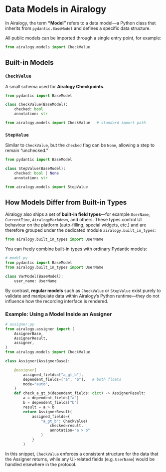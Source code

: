 # Data Models in Airalogy

In Airalogy, the term **“Model”** refers to a data model—a Python class that inherits from `pydantic.BaseModel` and defines a specific data structure.

All public models can be imported through a single entry point, for example:

```python
from airalogy.models import CheckValue
```

## Built-in Models

### `CheckValue`

A small schema used for **Airalogy Checkpoints**.

```python
from pydantic import BaseModel

class CheckValue(BaseModel):
    checked: bool
    annotation: str
```

```python
from airalogy.models import CheckValue   # standard import path
```

### `StepValue`

Similar to `CheckValue`, but the `checked` flag can be `None`, allowing a step to remain “unchecked.”

```python
from pydantic import BaseModel

class StepValue(BaseModel):
    checked: bool | None
    annotation: str
```

```python
from airalogy.models import StepValue
```

## How Models Differ from Built-in Types

Airalogy also ships a set of **built-in field types**—for example `UserName`, `CurrentTime`, `AiralogyMarkdown`, and others. These types control UI behaviour on the platform (auto-filling, special widgets, etc.) and are therefore grouped under the dedicated module `airalogy.built_in_types`:

```python
from airalogy.built_in_types import UserName
```

You can freely combine built-in types with ordinary Pydantic models:

```python
# model.py
from pydantic import BaseModel
from airalogy.built_in_types import UserName

class VarModel(BaseModel):
    user_name: UserName
```

By contrast, **regular models** such as `CheckValue` or `StepValue` exist purely to validate and manipulate data within Airalogy’s Python runtime—they do not influence how the recording interface is rendered.

### Example: Using a Model Inside an Assigner

```python
# assigner.py
from airalogy.assigner import (
    AssignerBase,
    AssignerResult,
    assigner,
)
from airalogy.models import CheckValue

class Assigner(AssignerBase):

    @assigner(
        assigned_fields=["a_gt_b"],
        dependent_fields=["a", "b"],   # both floats
        mode="auto",
    )
    def check_a_gt_b(dependent_fields: dict) -> AssignerResult:
        a = dependent_fields["a"]
        b = dependent_fields["b"]
        result = a > b
        return AssignerResult(
            assigned_fields={
                "a_gt_b": CheckValue(
                    checked=result,
                    annotation="a > b"
                )
            }
        )
```

In this snippet, `CheckValue` enforces a consistent structure for the data that the Assigner returns, while any UI-related fields (e.g. `UserName`) would be handled elsewhere in the protocol.
